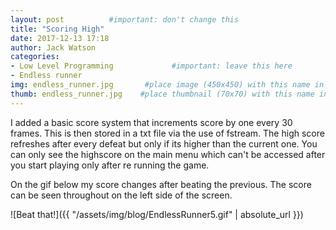 ```yaml
---
layout: post          #important: don't change this
title: "Scoring High"
date: 2017-12-13 17:18
author: Jack Watson
categories:
- Low Level Programming             #important: leave this here
- Endless runner
img: endless_runner.jpg       #place image (450x450) with this name in /assets/img/blog/
thumb: endless_runner.jpg    #place thumbnail (70x70) with this name in /assets/img/blog/thumbs/
---
```


<!--more-->
I added a basic score system that increments score by one every 30 frames. This is then stored in a txt file via the use of fstream. 
The high score refreshes after every defeat but only if its higher than the current one. You can only see the highscore on the main menu
which can't be accessed after you start playing only after re running the game. 

On the gif below my score changes after beating the previous. The score can be seen throughout on the left side of the screen.

![Beat that!]({{ "/assets/img/blog/EndlessRunner5.gif" | absolute_url }})

